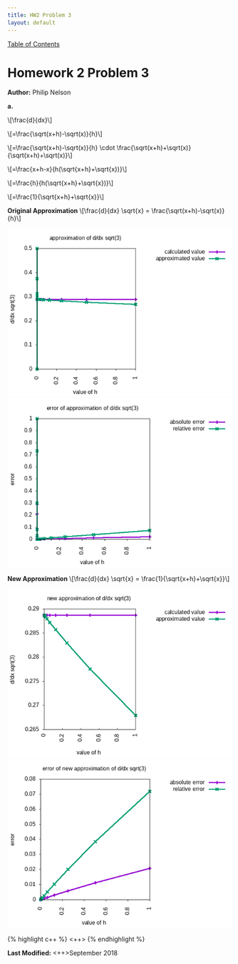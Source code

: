 ```yaml
---
title: HW2 Problem 3
layout: default
---
```

<a href="https://philipnelson5.github.io/math4610/SoftwareManual"> Table of Contents </a>
# Homework 2 Problem 3

**Author:** Philip Nelson

**a.**

\\[\frac{d}{dx}\\]

\\[=\frac{\sqrt(x+h)-\sqrt(x)}{h}\\]

\\[=\frac{\sqrt(x+h)-\sqrt(x)}{h} \cdot \frac{\sqrt(x+h)+\sqrt(x)}{\sqrt(x+h)+\sqrt(x)}\\]

\\[=\frac{x+h-x}{h(\sqrt{x+h}+\sqrt{x})}\\]

\\[=\frac{h}{h(\sqrt{x+h}+\sqrt{x})}\\]

\\[=\frac{1}{\sqrt{x+h}+\sqrt{x}}\\]

**Original Approximation**
\\[\frac{d}{dx} \sqrt{x} = \frac{\sqrt(x+h)-\sqrt(x)}{h}\\]

![](./images/sqrtApprox.png)
![](./images/sqrtError.png)

**New Approximation**
\\[\frac{d}{dx} \sqrt{x} = \frac{1}{\sqrt{x+h}+\sqrt{x}}\\]

![](./images/newSqrtApprox.png)
![](./images/newSqrtError.png)

{% highlight c++ %}
<++>
{% endhighlight %}

**Last Modified:** <++>September 2018
